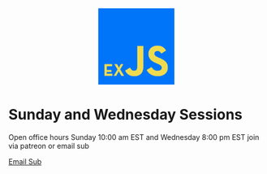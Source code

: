 <div style="width:100%;text-align:center">
<img src="./images/exJSLogo.png" height="150px">
</div>

# Sunday and Wednesday Sessions

Open office hours Sunday 10:00 am EST and Wednesday 8:00 pm EST join via patreon or email sub

[Email Sub](http://eepurl.com/gZuLi1)

